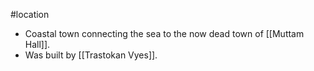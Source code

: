 #location
* Coastal town connecting the sea to the now dead town of [[Muttam Hall]].
* Was built by [[Trastokan Vyes]].